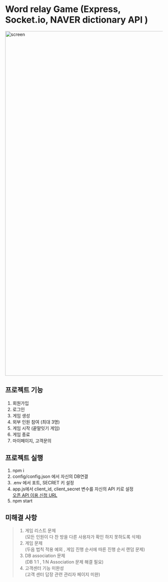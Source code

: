 # Word relay Game (Express, Socket.io, NAVER dictionary API )

<img width="1101" alt="screen" src="https://user-images.githubusercontent.com/81874493/147386104-426bb011-9fc5-42e2-81fa-03bab30facfc.png">


## 프로젝트 기능
1. 회원가입
2. 로그인
3. 게임 생성
4. 외부 인원 참여 (최대 3명)
5. 게임 시작 (끝말잇기 게임)
6. 게임 종료
7. 마이페이지, 고객문의

## 프로젝트 실행
1. npm i
2. config/config.json 에서 자신의 DB연결
3. .env 에서  포트, SECRET 키 설정
4. app.js에서 client_id, client_secret 변수를 자신의 API 키로 설정   
   [오픈 API 이용 신청 URL](https://developers.naver.com/apps/#/register?defaultScope=search)
5. npm start




## 미해결 사항
>1. 게임 리스트 문제    
(모든 인원이 다 찬 방을 다른 사용자가 확인 하지 못하도록 삭제)
>2. 게임 문제   
(두음 법칙 적용 예외 , 게임 진행 순서에 따른 진행 순서 랜덤 문제)
>3. DB association 문제   
(DB 1:1 , 1:N Association 문제 해결 필요)
>4. 고객센터 기능 미완성   
(고객 센터 답장 관련 관리자 페이지 미완)
    
